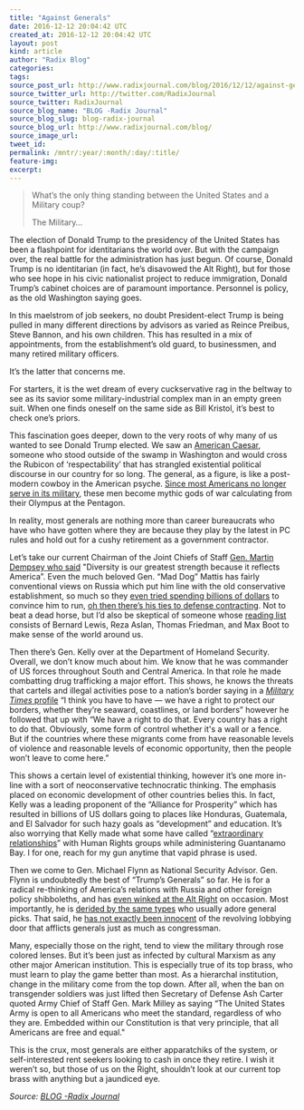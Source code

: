 ```yaml
---
title: "Against Generals"
date: 2016-12-12 20:04:42 UTC
created_at: 2016-12-12 20:04:42 UTC
layout: post
kind: article
author: "Radix Blog"
categories: 
tags: 
source_post_url: http://www.radixjournal.com/blog/2016/12/12/against-generals
source_twitter_url: http://twitter.com/RadixJournal
source_twitter: RadixJournal
source_blog_name: "BLOG -Radix Journal"
source_blog_slug: blog-radix-journal
source_blog_url: http://www.radixjournal.com/blog/
source_image_url: 
tweet_id:
permalink: /mntr/:year/:month/:day/:title/
feature-img: 
excerpt:
---
```

<blockquote>
<p>What’s the only thing standing between the United States and a Military coup?</p>
<p>The Military…</p>
</blockquote>
<p>The election of Donald Trump to the presidency of the United States has been a flashpoint for identitarians the world over. But with the campaign over, the real battle for the administration has just begun. Of course, Donald Trump is no identitarian (in fact, he’s disavowed the Alt Right), but for those who see hope in his civic nationalist project to reduce immigration, Donald Trump’s cabinet choices are of paramount importance. Personnel is policy, as the old Washington saying goes.</p>
<p>In this maelstrom of job seekers, no doubt President-elect Trump is being pulled in many different directions by advisors as varied as Reince Preibus, Steve Bannon, and his own children. This has resulted in a mix of appointments, from the establishment’s old guard, to businessmen, and many retired military officers.</p>
<p>It’s the latter that concerns me. </p>
<p>For starters, it is the wet dream of every cuckservative rag in the beltway to see as its savior some military-industrial complex man in an empty green suit. When one finds oneself on the same side as Bill Kristol, it’s best to check one’s priors.</p>
<p>This fascination goes deeper, down to the very roots of why many of us wanted to see Donald Trump elected. We saw an <a href="http://www.radixjournal.com/blog/2016/11/8/american-caesar">American Caesar</a>, someone who stood outside of the swamp in Washington and would cross the Rubicon of ‘respectability’ that has strangled existential political discourse in our country for so long. The general, as a figure, is like a post-modern cowboy in the American psyche. <a href="http://www.pewresearch.org/daily-number/small-share-of-americans-in-active-military-duty/">Since most Americans no longer serve in its military</a>, these men become mythic gods of war calculating from their Olympus at the Pentagon. </p>
<p>In reality, most generals are nothing more than career bureaucrats who have who have gotten where they are because they play by the latest in PC rules and hold out for a cushy retirement as a government contractor.</p>
<p>Let’s take our current Chairman of the Joint Chiefs of Staff <a href="http://www.jcs.mil/Media/News/News-Display/Article/601651/chairman-discusses-threats-budget-diversity-at-ft-hood/">Gen. Martin Dempsey who said</a> "Diversity is our greatest strength because it reflects America”. Even the much beloved Gen. “Mad Dog” Mattis has fairly conventional views on Russia which put him line with the old conservative establishment, so much so they <a href="http://www.vox.com/2016/4/22/11479700/draft-mattis">even tried spending billions of dollars</a> to convince him to run, <a href="http://www.ibtimes.com/political-capital/donald-trump-pentagon-pick-mattis-made-nearly-1000000-board-defense-contractor">oh then there’s his ties to defense contracting</a>. Not to beat a dead horse, but I’d also be skeptical of someone whose <a href="http://smallwarsjournal.com/blog/ltgen-james-mattis-reading-list">reading list</a> consists of Bernard Lewis, Reza Aslan, Thomas Friedman, and Max Boot to make sense of the world around us.</p>
<p>Then there’s Gen. Kelly over at the Department of Homeland Security. Overall, we don’t know much about him. We know that he was commander of US forces throughout South and Central America. In that role he made combatting drug trafficking a major effort. This shows, he knows the threats that cartels and illegal activities pose to a nation’s border saying in a <a href="http://www.militarytimes.com/articles/general-john-kelly-donald-trump-homeland-security-secretary-of-state"><em>Military Times</em> profile</a> “I think you have to have — we have a right to protect our borders, whether they’re seaward, coastlines, or land borders” however he followed that up with “We have a right to do that. Every country has a right to do that. Obviously, some form of control whether it's a wall or a fence. But if the countries where these migrants come from have reasonable levels of violence and reasonable levels of economic opportunity, then the people won’t leave to come here.”</p>
<p>This shows a certain level of existential thinking, however it’s one more in-line with a sort of neoconservative technocratic thinking. The emphasis placed on economic development of other countries belies this. In fact, Kelly was a leading proponent of the “Alliance for Prosperity” which has resulted in billions of US dollars going to places like Honduras, Guatemala, and El Salvador for such hazy goals as “development” and education. It’s also worrying that Kelly made what some have called “<a href="http://www.militarytimes.com/articles/general-john-kelly-donald-trump-homeland-security-secretary-of-state">extraordinary relationships</a>” with Human Rights groups while administering Guantanamo Bay. I for one, reach for my gun anytime that vapid phrase is used.</p>
<p>Then we come to Gen. Michael Flynn as National Security Advisor. Gen. Flynn is undoubtedly the best of “Trump’s Generals” so far. He is for a radical re-thinking of America’s relations with Russia and other foreign policy shibboleths, and has <a href="http://www.politico.com/story/2016/07/michael-flynn-twitter-226091">even winked at the Alt Right</a> on occasion. Most importantly, he is <a href="http://foreignpolicy.com/2016/11/18/flynn-appears-in-hes-no-kissinger-but-neither-is-he-a-worn-out-capitol-hill-hack/">derided by the same types</a> who usually adore general picks. That said, he <a href="http://www.cnn.com/2016/11/18/politics/michael-flynn-donald-trump-national-security-advisor/">has not exactly been innocent</a> of the revolving lobbying door that afflicts generals just as much as congressman.</p>
<p>Many, especially those on the right, tend to view the military through rose colored lenses. But it’s been just as infected by cultural Marxism as any other major American institution. This is especially true of its top brass, who must learn to play the game better than most. As a hierarchal institution, change in the military come from the top down. After all, when the ban on transgender soldiers was just lifted then Secretary of Defense Ash Carter quoted Army Chief of Staff Gen. Mark Milley as saying “The United States Army is open to all Americans who meet the standard, regardless of who they are. Embedded within our Constitution is that very principle, that all Americans are free and equal."</p>
<p>This is the crux, most generals are either apparatchiks of the system, or self-interested rent seekers looking to cash in once they retire. I wish it weren’t so, but those of us on the Right, shouldn’t look at our current top brass with anything but a jaundiced eye.</p><div class="">
    <i>Source: <a href="http://www.radixjournal.com/blog/">BLOG -Radix Journal</a></i>
</div>
